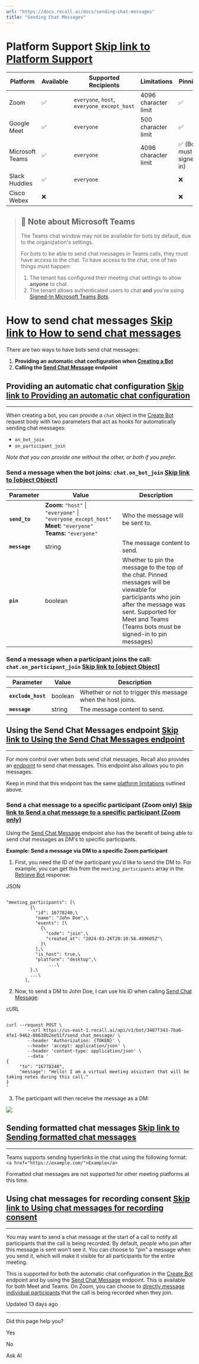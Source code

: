 ```yaml
---
url: "https://docs.recall.ai/docs/sending-chat-messages"
title: "Sending Chat Messages"
---
```


# Platform Support   [Skip link to Platform Support](https://docs.recall.ai/docs/sending-chat-messages\#platform-support)

| Platform | Available | Supported Recipients | Limitations | Pinning |
| --- | --- | --- | --- | --- |
| Zoom | ✅ | `everyone`, `host`, `everyone_except_host` | 4096 character limit | ✅ |
| Google Meet | ✅ | `everyone` | 500 character limit | ✅ |
| Microsoft Teams | ✅ | `everyone` | 4096 character limit | ✅ (Bot must be signed-in) |
| Slack Huddles | ✅ | `everyone` |  | ❌ |
| Cisco Webex | ❌ |  |  | ❌ |

> ## 📘  Note about Microsoft Teams
>
> The Teams chat window may not be available for bots by default, due to the organization's settings.
>
> For bots to be able to send chat messages in Teams calls, they must have access to the chat. To have access to the chat, one of two things must happen:
>
> 1. The tenant has configured their meeting chat settings to allow **anyone** to chat.
> 2. The tenant allows authenticated users to chat **and** you're using [Signed-In Microsoft Teams Bots](https://docs.recall.ai/docs/microsoft-teams-bot-login).

# How to send chat messages   [Skip link to How to send chat messages](https://docs.recall.ai/docs/sending-chat-messages\#how-to-send-chat-messages)

There are two ways to have bots send chat messages:

1. **Providing an automatic chat configuration when [Creating a Bot](https://docs.recall.ai/reference/bot_create)**
2. **Calling the [Send Chat Message](https://docs.recall.ai/reference/bot_send_chat_message_create) endpoint**

## Providing an automatic chat configuration   [Skip link to Providing an automatic chat configuration](https://docs.recall.ai/docs/sending-chat-messages\#providing-an-automatic-chat-configuration)

* * *

When creating a bot, you can provide a `chat` object in the [Create Bot](https://docs.recall.ai/reference/bot_create) request body with two parameters that act as hooks for automatically sending chat messages:

- `on_bot_join`
- `on_participant_join`

_Note that you can provide one without the other, or both if you prefer._

### **Send a message when the bot joins: `chat.on_bot_join`**   [Skip link to [object Object]](https://docs.recall.ai/docs/sending-chat-messages\#send-a-message-when-the-bot-joins-chaton_bot_join)

| Parameter | Value | Description |
| --- | --- | --- |
| **`send_to`** | **Zoom:** `"host"` \| `"everyone"` \| `"everyone_except_host"`<br>**Meet:** `"everyone"`<br>**Teams:** `"everyone"` | Who the message will be sent to. |
| **`message`** | string | The message content to send. |
| **`pin`** | boolean | Whether to pin the message to the top of the chat. Pinned messages will be viewable for participants who join after the message was sent. Supported for Meet and Teams (Teams bots must be signed-in to pin messages) |

### **Send a message when a participant joins the call: `chat.on_participant_join`**   [Skip link to [object Object]](https://docs.recall.ai/docs/sending-chat-messages\#send-a-message-when-a-participant-joins-the-call-chaton_participant_join)

| Parameter | Value | Description |
| --- | --- | --- |
| **`exclude_host`** | boolean | Whether or not to trigger this message when the host joins. |
| **`message`** | string | The message content to send. |

## Using the Send Chat Messages endpoint   [Skip link to Using the Send Chat Messages endpoint](https://docs.recall.ai/docs/sending-chat-messages\#using-the-send-chat-messages-endpoint)

* * *

For more control over when bots send chat messages, Recall also provides an [endpoint](https://docs.recall.ai/reference/bot_send_chat_message_create) to send chat messages. This endpoint also allows you to pin messages.

Keep in mind that this endpoint has the same [platform limitations](https://docs.recall.ai/docs/sending-chat-messages#platform-limitations) outlined above.

### Send a chat message to a specific participant (Zoom only)   [Skip link to Send a chat message to a specific participant (Zoom only)](https://docs.recall.ai/docs/sending-chat-messages\#send-a-chat-message-to-a-specific-participant-zoom-only)

Using the [Send Chat Message](https://docs.recall.ai/reference/bot_send_chat_message_create) endpoint also has the benefit of being able to send chat messages as DM's to specific participants.

**Example: Send a message via DM to a specific Zoom participant**

1. First, you need the ID of the participant you'd like to send the DM to. For example, you can get this from the `meeting_participants` array in the [Retrieve Bot](https://docs.recall.ai/reference/bot_retrieve) response:



JSON





```rdmd-code lang-json theme-light

"meeting_participants": [\
         {\
           "id": 16778240,\
           "name": "John Doe",\
           "events": [\
             {\
               "code": "join",\
               "created_at": "2024-03-26T20:10:56.499605Z"\
             }\
           ],\
           "is_host": true,\
           "platform": "desktop",\
   				...\
         },\
         ...\
       ],

```

2. Now, to send a DM to John Doe, I can use his ID when calling [Send Chat Message](https://docs.recall.ai/reference/bot_send_chat_message_create):



cURL





```rdmd-code lang-curl theme-light

curl --request POST \
        --url https://us-east-1.recall.ai/api/v1/bot/3487f343-7ba6-4fe1-9462-08638b2ee51f/send_chat_message/ \
        --header 'Authorization: {TOKEN}' \
        --header 'accept: application/json' \
        --header 'content-type: application/json' \
        --data '
{
     "to": "16778240",
     "message": "Hello! I am a virtual meeting assistant that will be taking notes during this call."
}
'

```

3. The participant will then receive the message as a DM:

![](https://files.readme.io/5bfa387-CleanShot_2024-03-26_at_13.16.49.png)


## Sending formatted chat messages   [Skip link to Sending formatted chat messages](https://docs.recall.ai/docs/sending-chat-messages\#sending-formatted-chat-messages)

* * *

Teams supports sending hyperlinks in the chat using the following format: `<a href="https://example.com/">Example</a>`

Formatted chat messages are not supported for other meeting platforms at this time.

## Using chat messages for recording consent   [Skip link to Using chat messages for recording consent](https://docs.recall.ai/docs/sending-chat-messages\#using-chat-messages-for-recording-consent)

* * *

You may want to send a chat message at the start of a call to notify all participants that the call is being recorded. By default, people who join after this message is sent won't see it. You can choose to "pin" a message when you send it, which will make it visible for all participants for the entire meeting.

This is supported for both the automatic chat configuration in the [Create Bot](https://docs.recall.ai/reference/bot_create) endpoint and by using the [Send Chat Message](https://docs.recall.ai/reference/bot_send_chat_message_create) endpoint. This is available for both Meet and Teams. On Zoom, you can choose to [directly message individual participants](https://docs.recall.ai/docs/sending-chat-messages#send-a-chat-message-to-a-specific-participant-zoom-only) that the call is being recorded when they join.

Updated 13 days ago

* * *

Did this page help you?

Yes

No

Ask AI